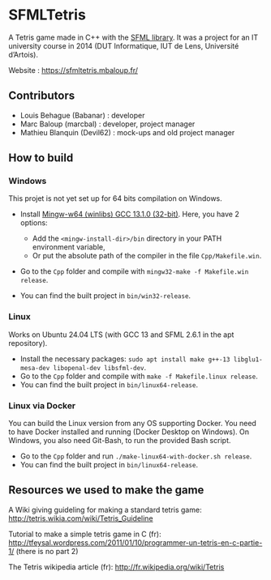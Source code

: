 # SFMLTetris

A Tetris game made in C++ with the [SFML library](https://www.sfml-dev.org/index.php).
It was a project for an IT university course in 2014 (DUT Informatique, IUT de Lens, Université d’Artois).

Website : https://sfmltetris.mbaloup.fr/

## Contributors

- Louis Behague (Babanar) : developer
- Marc Baloup (marcbal) : developer, project manager
- Mathieu Blanquin (Devil62) : mock-ups and old project manager

## How to build

### Windows

This projet is not yet set up for 64 bits compilation on Windows.

* Install [Mingw-w64 (winlibs) GCC 13.1.0 (32-bit)](https://github.com/brechtsanders/winlibs_mingw/releases/download/13.1.0-16.0.5-11.0.0-msvcrt-r5/winlibs-i686-posix-dwarf-gcc-13.1.0-mingw-w64msvcrt-11.0.0-r5.7z). Here, you have 2 options:
  * Add the `<mingw-install-dir>/bin` directory in your PATH environment variable,
  * Or put the absolute path of the compiler in the file `Cpp/Makefile.win`.

* Go to the `Cpp` folder and compile with `mingw32-make -f Makefile.win release`.
* You can find the built project in `bin/win32-release`.

### Linux

Works on Ubuntu 24.04 LTS (with GCC 13 and SFML 2.6.1 in the apt repository).
* Install the necessary packages: `sudo apt install make g++-13 libglu1-mesa-dev libopenal-dev libsfml-dev`.
* Go to the `Cpp` folder and compile with `make -f Makefile.linux release`.
* You can find the built project in `bin/linux64-release`.

### Linux via Docker

You can build the Linux version from any OS supporting Docker.
You need to have Docker installed and running (Docker Desktop on Windows).
On Windows, you also need Git-Bash, to run the provided Bash script.

* Go to the `Cpp` folder and run `./make-linux64-with-docker.sh release`.
* You can find the built project in `bin/linux64-release`.


## Resources we used to make the game

A Wiki giving guideling for making a standard tetris game: http://tetris.wikia.com/wiki/Tetris_Guideline

Tutorial to make a simple tetris game in C (fr): http://tfeysal.wordpress.com/2011/01/10/programmer-un-tetris-en-c-partie-1/
(there is no part 2)

The Tetris wikipedia article (fr): http://fr.wikipedia.org/wiki/Tetris
